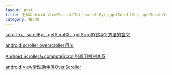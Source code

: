 ```yaml
---
layout: post
title: 图解Android View的scrollTo(),scrollBy(),getScrollX(), getScrollY()
category: 知识库
---
```



[scrollTo、scrollBy、getScrollX、getScrollY这4个方法的含义](http://www.ithao123.cn/content-41587.html)

[android scroller overscroller用法 ](http://blog.csdn.net/chaoyue0071/article/details/44038641)

[Android Scroller与computeScroll的调用机制关系](http://www.linuxidc.com/Linux/2016-01/127276.htm)


[android view滑动助手类OverScroller](http://www.android100.org/html/201406/03/16837.html)
